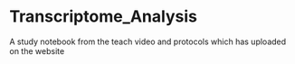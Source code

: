 # Transcriptome_Analysis
A study notebook from the teach video and protocols which has uploaded on the website
